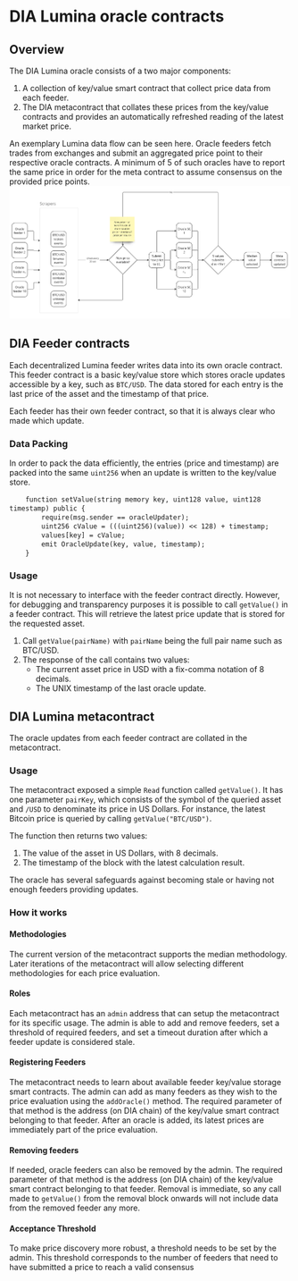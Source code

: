 # DIA Lumina oracle contracts

## Overview
The DIA Lumina oracle consists of a two major components:

1. A collection of key/value smart contract that collect price data from each feeder.
2. The DIA metacontract that collates these prices from the key/value contracts and provides an automatically refreshed reading of the latest market price.

An exemplary Lumina data flow can be seen here.
Oracle feeders fetch trades from exchanges and submit an aggregated price point to their respective oracle contracts. A minimum of 5 of such oracles have to report the same price in order for the meta contract to assume consensus on the provided price points.
![plot of the Lumina system](abstract_flow.png)

## DIA Feeder contracts
Each decentralized Lumina feeder writes data into its own oracle contract.
This feeder contract is a basic key/value store which stores oracle updates accessible by a key, such as `BTC/USD`.
The data stored for each entry is the last price of the asset and the timestamp of that price.

Each feeder has their own feeder contract, so that it is always clear who made which update.

### Data Packing
In order to pack the data efficiently, the entries (price and timestamp) are packed into the same `uint256` when an update is written to the key/value store.

```solidity
    function setValue(string memory key, uint128 value, uint128 timestamp) public {
        require(msg.sender == oracleUpdater);
        uint256 cValue = (((uint256)(value)) << 128) + timestamp;
        values[key] = cValue;
        emit OracleUpdate(key, value, timestamp);
    }
```

### Usage
It is not necessary to interface with the feeder contract directly.
However, for debugging and transparency purposes it is possible to call `getValue()` in a feeder contract.
This will retrieve the latest price update that is stored for the requested asset.

1. Call `getValue(pairName)` with `pairName` being the full pair name such as BTC/USD.
2. The response of the call contains two values:
   - The current asset price in USD with a fix-comma notation of 8 decimals.
   - The UNIX timestamp of the last oracle update.

## DIA Lumina metacontract
The oracle updates from each feeder contract are collated in the metacontract.

### Usage
The metacontract exposed a simple `Read` function called `getValue()`.
It has one parameter `pairKey`, which consists of the symbol of the queried asset and `/USD` to denominate its price in US Dollars.
For instance, the latest Bitcoin price is queried by calling `getValue("BTC/USD")`.

The function then returns two values:
1. The value of the asset in US Dollars, with 8 decimals.
2. The timestamp of the block with the latest calculation result.

The oracle has several safeguards against becoming stale or having not enough feeders providing updates.

### How it works

#### Methodologies
The current version of the metacontract supports the median methodology.
Later iterations of the metacontract will allow selecting different methodologies for each price evaluation.

#### Roles
Each metacontract has an `admin` address that can setup the metacontract for its specific usage.
The admin is able to add and remove feeders, set a threshold of required feeders, and set a timeout duration after which a feeder update is considered stale.

#### Registering Feeders
The metacontract needs to learn about available feeder key/value storage smart contracts.
The admin can add as many feeders as they wish to the price evaluation using the `addOracle()` method.
The required parameter of that method is the address (on DIA chain) of the key/value smart contract belonging to that feeder.
After an oracle is added, its latest prices are immediately part of the price evaluation.

#### Removing feeders
If needed, oracle feeders can also be removed by the admin.
The required parameter of that method is the address (on DIA chain) of the key/value smart contract belonging to that feeder.
Removal is immediate, so any call made to `getValue()` from the removal block onwards will not include data from the removed feeder any more.

#### Acceptance Threshold
To make price discovery more robust, a threshold needs to be set by the admin.
This threshold corresponds to the number of feeders that need to have submitted a price to reach a valid consensus
